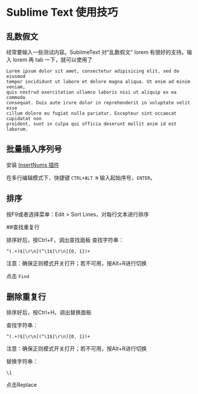 # Sublime Text 使用技巧

## 乱数假文
经常要输入一些测试内容。SublimeText 对"乱数假文" lorem 有很好的支持。输入 lorem 再 tab 一下，就可以使用了

```
Lorem ipsum dolor sit amet, consectetur adipisicing elit, sed do eiusmod
tempor incididunt ut labore et dolore magna aliqua. Ut enim ad minim veniam,
quis nostrud exercitation ullamco laboris nisi ut aliquip ex ea commodo
consequat. Duis aute irure dolor in reprehenderit in voluptate velit esse
cillum dolore eu fugiat nulla pariatur. Excepteur sint occaecat cupidatat non
proident, sunt in culpa qui officia deserunt mollit anim id est laborum.
```

## 批量插入序列号
安装 [InsertNums 插件](https://github.com/jbrooksuk/InsertNums)

在多行编辑模式下，快捷键 `CTRL+ALT N`  输入起始序号，`ENTER`。

## 排序
按F9或者选择菜单：Edit > Sort Lines，对每行文本进行排序

##查找重复行

排序好后，按Ctrl+F，调出查找面板
查找字符串：

```
^(.+)$[\r\n](^\1$[\r\n]{0, 1})+
```

注意：确保正则模式开关打开；若不可用，按Alt+R进行切换

点击 `Find`

## 删除重复行

排序好后，按Ctrl+H，调出替换面板

查找字符串：

```
^(.+)$[\r\n](^\1$[\r\n]{0, 1})+
```

注意：确保正则模式开关打开；若不可用，按Alt+R进行切换

替换字符串：

```
\1
```

点击Replace